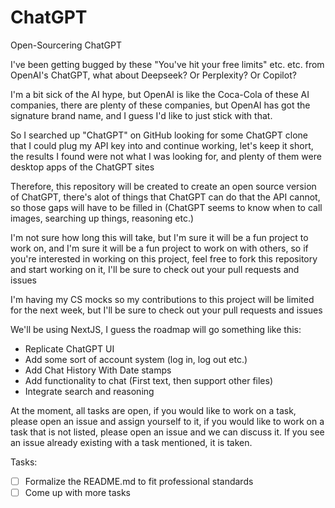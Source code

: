 # ChatGPT
Open-Sourcering ChatGPT

I've been getting bugged by these "You've hit your free limits" etc. etc. from OpenAI's ChatGPT, what about Deepseek? Or Perplexity? Or Copilot?

I'm a bit sick of the AI hype, but OpenAI is like the Coca-Cola of these AI companies, there are plenty of these companies, but OpenAI has got the signature brand name, and I guess I'd like to just stick with that.

So I searched up "ChatGPT" on GitHub looking for some ChatGPT clone that I could plug my API key into and continue working, let's keep it short, the results I found were not what I was looking for, and plenty of them were desktop apps of the ChatGPT sites

Therefore, this repository will be created to create an open source version of ChatGPT, there's alot of things that ChatGPT can do that the API cannot, so those gaps will have to be filled in (ChatGPT seems to know when to call images, searching up things, reasoning etc.)

I'm not sure how long this will take, but I'm sure it will be a fun project to work on, and I'm sure it will be a fun project to work on with others, so if you're interested in working on this project, feel free to fork this repository and start working on it, I'll be sure to check out your pull requests and issues

I'm having my CS mocks so my contributions to this project will be limited for the next week, but I'll be sure to check out your pull requests and issues

We'll be using NextJS, I guess the roadmap will go something like this:
- Replicate ChatGPT UI
- Add some sort of account system (log in, log out etc.)
- Add Chat History With Date stamps
- Add functionality to chat (First text, then support other files)
- Integrate search and reasoning

At the moment, all tasks are open, if you would like to work on a task, please open an issue and assign yourself to it, if you would like to work on a task that is not listed, please open an issue and we can discuss it. If you see an issue already existing with a task mentioned, it is taken.

Tasks:
- [ ] Formalize the README.md to fit professional standards
- [ ] Come up with more tasks